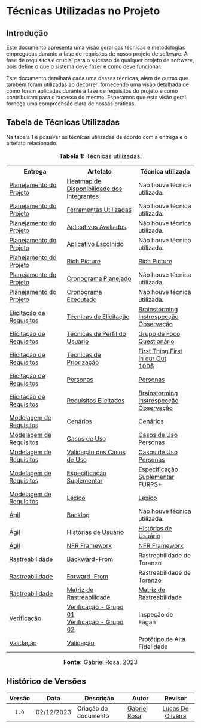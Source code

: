 # Técnicas Utilizadas no Projeto

## Introdução 
Este documento apresenta uma visão geral das técnicas e metodologias empregadas durante a fase de requisitos de nosso projeto de software. A fase de requisitos é crucial para o sucesso de qualquer projeto de software, pois define o que o sistema deve fazer e como deve funcionar.

Este documento detalhará cada uma dessas técnicas, além de outras que também foram utilizadas ao decorrer, fornecendo uma visão detalhada de como foram aplicadas durante a fase de requisitos do projeto e como contribuíram para o sucesso do mesmo. Esperamos que esta visão geral forneça uma compreensão clara de nossas práticas.

## Tabela de Técnicas Utilizadas

Na tabela 1 é possíver as técnicas utilizadas de acordo com a entrega e o artefato relacionado.

<div align="center">
<font size="3"><p style="text-align: center"><b>Tabela 1:</b> Técnicas utilizadas.</p></font>

<table>
  <tr>
    <th>Entrega</th>
    <th>Artefato</th>
    <th>Técnica utilizada</th>
  </tr>
  <tr>
    <td><a href="https://github.com/Requisitos-de-Software/2023.2-Economia-DF/tree/main/docs/planejamento%20do%20projeto">Planejamento do Projeto</a></td>
    <td><a href="https://requisitos-de-software.github.io/2023.2-Economia-DF/planejamento%20do%20projeto/heatmap-disponibilidade/">Heatmap de Disponibilidade dos Integrantes</a></td>
    <td>Não houve técnica utilizada.</td>
  </tr>
  <tr>
    <td><a href="https://github.com/Requisitos-de-Software/2023.2-Economia-DF/tree/main/docs/planejamento%20do%20projeto">Planejamento do Projeto</a></td>
    <td><a href="https://requisitos-de-software.github.io/2023.2-Economia-DF/planejamento%20do%20projeto/ferramentas/">Ferramentas Utilizadas</a></td>
    <td>Não houve técnica utilizada.</td>
  </tr>
  <tr>
    <td><a href="https://github.com/Requisitos-de-Software/2023.2-Economia-DF/tree/main/docs/planejamento%20do%20projeto">Planejamento do Projeto</a></td>
    <td><a href="https://requisitos-de-software.github.io/2023.2-Economia-DF/planejamento%20do%20projeto/lista-apps-avaliados/">Aplicativos Avaliados</a></td>
    <td>Não houve técnica utilizada.</td>
  </tr>
  <tr>
    <td><a href="https://github.com/Requisitos-de-Software/2023.2-Economia-DF/tree/main/docs/planejamento%20do%20projeto">Planejamento do Projeto</a></td>
    <td><a href="https://requisitos-de-software.github.io/2023.2-Economia-DF/planejamento%20do%20projeto/app-selecionado/">Aplicativo Escolhido</a></td>
    <td>Não houve técnica utilizada.</td>
  </tr>
  <tr>
    <td><a href="https://github.com/Requisitos-de-Software/2023.2-Economia-DF/tree/main/docs/planejamento%20do%20projeto">Planejamento do Projeto</a></td>
    <td><a href="https://requisitos-de-software.github.io/2023.2-Economia-DF/planejamento%20do%20projeto/rich-picture/">Rich Picture</a></td>
    <td><a href="https://requisitos-de-software.github.io/2023.2-Economia-DF/planejamento%20do%20projeto/rich-picture/">Rich Picture</a></td>
  </tr>
  <tr>
    <td><a href="https://github.com/Requisitos-de-Software/2023.2-Economia-DF/tree/main/docs/planejamento%20do%20projeto">Planejamento do Projeto</a></td>
    <td><a href="https://requisitos-de-software.github.io/2023.2-Economia-DF/planejamento%20do%20projeto/cronograma_planejado/">Cronograma Planejado</a></td>
    <td>Não houve técnica utilizada.</td>
  </tr>
  <tr>
    <td><a href="https://github.com/Requisitos-de-Software/2023.2-Economia-DF/tree/main/docs/planejamento%20do%20projeto">Planejamento do Projeto</a></td>
    <td><a href="https://requisitos-de-software.github.io/2023.2-Economia-DF/planejamento%20do%20projeto/cronograma_executado/">Cronograma Executado</a></td>
    <td>Não houve técnica utilizada.</td>
  </tr>


  <tr>
    <td><a href="https://github.com/Requisitos-de-Software/2023.2-Economia-DF/tree/main/docs/elicitacao">Elicitação de Requisitos</a></td>
    <td><a href="https://github.com/Requisitos-de-Software/2023.2-Economia-DF/tree/main/docs/elicitacao/tecnicas-elicitacao">Técnicas de Elicitação</a></td>
    <td><a href="https://requisitos-de-software.github.io/2023.2-Economia-DF/elicitacao/tecnicas-elicitacao/brainstorming/">Brainstorming</a><br/>
    <a href="https://requisitos-de-software.github.io/2023.2-Economia-DF/elicitacao/tecnicas-elicitacao/instrospeccao/">Instrospecção</a><br/>
    <a href="https://requisitos-de-software.github.io/2023.2-Economia-DF/elicitacao/tecnicas-elicitacao/observação/">Observação</a></td>
  </tr>

  <tr>
    <td><a href="https://github.com/Requisitos-de-Software/2023.2-Economia-DF/tree/main/docs/elicitacao">Elicitação de Requisitos</a></td>
    <td><a href="https://github.com/Requisitos-de-Software/2023.2-Economia-DF/tree/main/docs/elicitacao/tecnicas-perfil-usuario">Técnicas de Perfil do Usuário</a></td>
    <td><a href="https://requisitos-de-software.github.io/2023.2-Economia-DF/elicitacao/tecnicas-perfil-usuario/grupo_de_foco/">Grupo de Foco</a><br/>
    <a href="https://requisitos-de-software.github.io/2023.2-Economia-DF/elicitacao/tecnicas-perfil-usuario/questionario/">Questionário</a><br/></td>
  </tr>

  <tr>
    <td><a href="https://github.com/Requisitos-de-Software/2023.2-Economia-DF/tree/main/docs/elicitacao">Elicitação de Requisitos</a></td>
    <td><a href="https://github.com/Requisitos-de-Software/2023.2-Economia-DF/tree/main/docs/elicitacao/tecnicas-priorizacao">Técnicas de Priorização</a></td>
    <td><a href="https://requisitos-de-software.github.io/2023.2-Economia-DF/elicitacao/tecnicas-priorizacao/first-thing-first/">First Thing First</a><br/>
    <a href="https://requisitos-de-software.github.io/2023.2-Economia-DF/elicitacao/tecnicas-priorizacao/in%20our%20out/">In our Out</a><br/>
    <a href="https://requisitos-de-software.github.io/2023.2-Economia-DF/elicitacao/tecnicas-priorizacao/100%24/">100$
</a></td>
  </tr>

  <tr>
    <td><a href="https://github.com/Requisitos-de-Software/2023.2-Economia-DF/tree/main/docs/elicitacao">Elicitação de Requisitos</a></td>
    <td><a href="https://requisitos-de-software.github.io/2023.2-Economia-DF/elicitacao/personas/">Personas</a></td>
    <td><a href="https://requisitos-de-software.github.io/2023.2-Economia-DF/elicitacao/personas/">Personas</a><br/></td>
  </tr>

  <tr>
    <td><a href="https://github.com/Requisitos-de-Software/2023.2-Economia-DF/tree/main/docs/elicitacao">Elicitação de Requisitos</a></td>
    <td><a href="https://requisitos-de-software.github.io/2023.2-Economia-DF/elicitacao/requisitos-elicitados/#metodologia">Requisitos Elicitados</a></td>
    <td><a href="https://requisitos-de-software.github.io/2023.2-Economia-DF/elicitacao/tecnicas-elicitacao/brainstorming/">Brainstorming</a><br/>
    <a href="https://requisitos-de-software.github.io/2023.2-Economia-DF/elicitacao/tecnicas-elicitacao/instrospeccao/">Instrospecção</a><br/>
    <a href="https://requisitos-de-software.github.io/2023.2-Economia-DF/elicitacao/tecnicas-elicitacao/observação/">Observação</a></td>
  </tr>


  <tr>
    <td><a href="https://github.com/Requisitos-de-Software/2023.2-Economia-DF/tree/main/docs/modelagem">Modelagem de Requisitos</a></td>
    <td><a href="https://requisitos-de-software.github.io/2023.2-Economia-DF/modelagem/cenarios/">Cenários</a></td>
    <td><a href="https://requisitos-de-software.github.io/2023.2-Economia-DF/modelagem/cenarios/">Cenários</a></td>
  </tr>

  <tr>
    <td><a href="https://github.com/Requisitos-de-Software/2023.2-Economia-DF/tree/main/docs/modelagem">Modelagem de Requisitos</a></td>
    <td><a href="https://requisitos-de-software.github.io/2023.2-Economia-DF/modelagem/casos-de-uso/">Casos de Uso</a></td>
    <td><a href="https://requisitos-de-software.github.io/2023.2-Economia-DF/modelagem/casos-de-uso/">Casos de Uso</a><br/>
    <a href="https://requisitos-de-software.github.io/2023.2-Economia-DF/elicitacao/personas/">Personas</a></td>
  </tr>


  <tr>
    <td><a href="https://github.com/Requisitos-de-Software/2023.2-Economia-DF/tree/main/docs/modelagem">Modelagem de Requisitos</a></td>
    <td><a href="https://requisitos-de-software.github.io/2023.2-Economia-DF/modelagem/validacao-casos-de-uso/">Validação dos Casos de Uso</a></td>
    <td><a href="https://requisitos-de-software.github.io/2023.2-Economia-DF/modelagem/casos-de-uso/">Casos de Uso</a><br/>
    <a href="https://requisitos-de-software.github.io/2023.2-Economia-DF/elicitacao/personas/">Personas</a></td>
  </tr>


  <tr>
    <td><a href="https://github.com/Requisitos-de-Software/2023.2-Economia-DF/tree/main/docs/modelagem">Modelagem de Requisitos</a></td>
    <td><a href="https://requisitos-de-software.github.io/2023.2-Economia-DF/modelagem/especificacao-suplementar/">Especificação Suplementar</a></td>
    <td><a href="https://requisitos-de-software.github.io/2023.2-Economia-DF/modelagem/especificacao-suplementar/">Especificação Suplementar</a><br/>
    FURPS+</td>
  </tr>

  <tr>
    <td><a href="https://github.com/Requisitos-de-Software/2023.2-Economia-DF/tree/main/docs/modelagem">Modelagem de Requisitos</a></td>
    <td><a href="https://requisitos-de-software.github.io/2023.2-Economia-DF/modelagem/lexicos/">Léxico</a></td>
    <td><a href="https://requisitos-de-software.github.io/2023.2-Economia-DF/modelagem/lexicos/">Léxico</a></td>
  </tr>

  <tr>
    <td><a href="https://github.com/Requisitos-de-Software/2023.2-Economia-DF/tree/main/docs/modelagem/agil">Ágil</a></td>
    <td><a href="https://requisitos-de-software.github.io/2023.2-Economia-DF/modelagem/agil/backlog/">Backlog</a></td>
    <td>Não houve técnica utilizada.<br/></td>
  </tr>

  <tr>
    <td><a href="https://github.com/Requisitos-de-Software/2023.2-Economia-DF/tree/main/docs/modelagem/agil">Ágil</a></td>
    <td><a href="https://requisitos-de-software.github.io/2023.2-Economia-DF/modelagem/agil/historia-de-usuario/">Histórias de Usuário</a></td>
    <td><a href="https://requisitos-de-software.github.io/2023.2-Economia-DF/modelagem/agil/historia-de-usuario/">Histórias de Usuário</a></td>
  </tr>

  <tr>
    <td><a href="https://github.com/Requisitos-de-Software/2023.2-Economia-DF/tree/main/docs/modelagem/agil">Ágil</a></td>
    <td><a href="https://requisitos-de-software.github.io/2023.2-Economia-DF/modelagem/agil/nfr-framework/">NFR Framework</a></td>
    <td><a href="https://requisitos-de-software.github.io/2023.2-Economia-DF/modelagem/agil/nfr-framework/">NFR Framework</a></td>
  </tr>

  <tr>
    <td><a href="https://github.com/Requisitos-de-Software/2023.2-Economia-DF/tree/main/docs/rastreabilidade">Rastreabilidade</a></td>
    <td><a href="https://requisitos-de-software.github.io/2023.2-Economia-DF/rastreabilidade/backward_from/">Backward-From</a></td>
    <td>Rastreabilidade de Toranzo</td>
  </tr>

  <tr>
    <td><a href="https://github.com/Requisitos-de-Software/2023.2-Economia-DF/tree/main/docs/rastreabilidade">Rastreabilidade</a></td>
    <td><a href="https://requisitos-de-software.github.io/2023.2-Economia-DF/rastreabilidade/forward_from/">Forward-From</a></td>
    <td>Rastreabilidade de Toranzo</td>
  </tr>

  <tr>
    <td><a href="https://github.com/Requisitos-de-Software/2023.2-Economia-DF/tree/main/docs/rastreabilidade">Rastreabilidade</a></td>
    <td><a href="https://requisitos-de-software.github.io/2023.2-Economia-DF/rastreabilidade/forward_from/">Matriz de Rastreabilidade</a></td>
    <td><a href="https://requisitos-de-software.github.io/2023.2-Economia-DF/rastreabilidade/forward_from/">Matriz de Rastreabilidade</a></td>
  </tr>

  <tr>
    <td><a href="https://github.com/Requisitos-de-Software/2023.2-Economia-DF/tree/main/docs/verificacao">Verificação</a></td>
    <td><a href="https://github.com/Requisitos-de-Software/2023.2-Economia-DF/tree/main/docs/verificacao/Grupo-01">Verificação - Grupo 01</a><br/>
    <a href="https://github.com/Requisitos-de-Software/2023.2-Economia-DF/tree/main/docs/verificacao/Grupo-02">Verificação - Grupo 02</a>
    </td>
    <td>Inspeção de Fagan</td>
  </tr>

  <tr>
    <td><a href="https://github.com/Requisitos-de-Software/2023.2-Economia-DF/tree/main/docs/validacao">Validação</a></td>
    <td><a href="https://github.com/Requisitos-de-Software/2023.2-Economia-DF/tree/main/docs/validacao">Validação</a>
    </td>
    <td>Protótipo de Alta Fidelidade</td>
  </tr>

</table>

<font size="3"><p style="text-align: center"><b>Fonte:</b> <a href="https://github.com/gabrielrosa09">Gabriel Rosa</a>, 2023</p></font>
</div>

## Histórico de Versões

| Versão | Data   | Descrição     | Autor     |  Revisor        |
| :----: | ------ | ------------- | --------- | :-------------: |
| `1.0`  | 02/12/2023 | Criação do documento | [Gabriel Rosa](https://github.com/gabrielrosa09)  |  [Lucas De Oliveira](https://github.com/LucasOliveiraDiasMarquesFerreira)  |